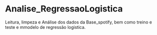 # Analise_RegressaoLogistica

Leitura, limpeza e Análise dos dados da Base_spotify, bem como treino e teste e mmodelo de regressão logistica.
